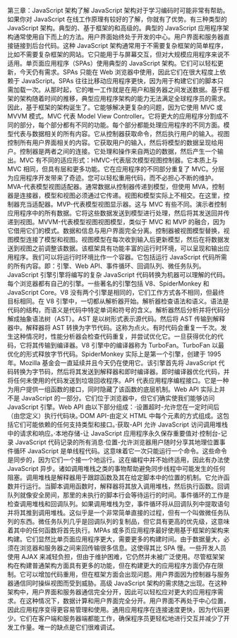 第三章：JavaScript 架构了解 JavaScript 架构对于学习编码时可能非常有帮助。如果你对 JavaScript 在线工作原理有较好的了解，你就有了优势。有三种类型的 JavaScript 架构。典型的、基于框架的和高级的。典型的 JavaScript 应用程序架构通常使用自下而上的方法。用户界面始终处于开发的中心。用户界面和服务器直接链接到后台代码。这种 JavaScript 架构通常用于不需要复杂框架的简单程序，比如不需要复杂框架的网站。它只能用于与屏幕交互，但对大规模应用程序来说不适用。单页面应用程序（SPAs）使用典型的 JavaScript 架构。它们可以轻松更新，今天仍有需求。SPAs 只能在 Web 浏览器中使用，因此它们在很大程度上依赖于 JavaScript。SPAs 往往比移动应用程序更快，因为用于构建它们的脚本只需加载一次。从那时起，它的唯一工作就是在用户和服务器之间发送数据。基于框架的架构随着时间的推移，典型应用程序架构的能力无法满足全球程序员的需求。因此，基于框架的架构诞生了。它能够解决更复杂的问题，因为它使用 MVC 或 MVVM 模式。MVC 代表 Model View Controller。它将更大的应用程序分割成不同的部分，每个部分都有不同的功能。每个部分都能处理应用程序的不同方面。模型代表与数据相关的所有内容。它从控制器获取命令，然后执行用户的输入。视图控制所有用户界面相关的内容。它获取用户的输入，然后将模型的数据呈现给用户。控制器是两者之间的连接。它处理和操作来自两边的数据，然后产生一个输出。MVC 有不同的适应形式：HMVC-代表层次模型视图控制器。它本质上与 MVC 相同，但具有层和更多功能。它在应用程序的不同部分重复了 MVC。分层为应用程序开发带来了奇迹。您可以轻松重用代码，而不必担心不断的维护。MVA-代表模型视图适配器。通常数据从控制器传递到模型，但使用 MVA，控制器是连接器，模型和视图必须通过它传递。视图和模型实际上不相交。在这里，控制器充当适配器。MVP-代表模型视图显示器。这与 MVC 有些不同。演示者控制应用程序中的所有数据。它将这些数据发送到模型进行处理，然后将其发送回并传递到视图。MVVM-代表模型视图视图模型，类似于 MVC 和 MVP 的融合，因为它借用它们的模式。数据和信息与用户界面完全分离。控制器被视图模型替换，视图模型连接了模型和视图。视图模型在每次收到输入后更新模型，然后在将数据发送到视图之前调整该数据。该框架具有功能丰富的运行时环境，可以呈现和输出应用程序。我们可以将运行时环境比作一个容器。它包括运行 JavaScript 代码所需的所有内容。即：引擎、Web API、事件循环、回调队列、微任务队列。JavaScript 引擎引擎将编写的复杂 JavaScript 代码转换为机器可以理解的代码。每个浏览器都有自己的引擎。一些著名的引擎包括 V8、SpiderMonkey 和 JavaScript Core。V8 没有两个引擎是相同的，它们工作方式各不相同，但最终目标相同。在 V8 引擎中，一切都从解析器开始。解析器检查语法和语义。语法是代码的结构，而语义是代码中特定单词和符号的含义。解析器然后分析并将代码分解成抽象语法树（AST）。AST 是以树形式表示源代码。然后将 AST 传输到解释器中。解释器将 AST 转换为字节代码。这称为点火。有时代码会重复一千次。发生这种情况时，性能分析器会检查代码重复，并尝试优化它。一旦获得优化的代码，它将其传输到编译器。V8 引擎中的编译器称为 TurboFan。TurboFan 以最优化的形式释放字节代码。SpiderMonkey 实际上是第一个引擎，创建于 1995 年。Mozilla 基金会一直延续并且今天仍在使用它。该引擎首先将 JavaScript 代码转换为字节码，然后将其发送到解释器和即时编译器。即时编译器优化代码，并将任何未使用的代码发送到垃圾回收程序。API 代表应用程序编程接口。它是一种为用户提供一组函数的接口，同时隐藏了该函数的底层机制。Web API 实际上并不是 JavaScript 的一部分。它们位于浏览器中，但它们确实使我们能够访问 JavaScript 引擎。Web API 由以下部分组成：·设置超时-允许您在一定时间后（由您定义）执行代码块。·DOM API-由定义 HTML 中每个元素的方式组成。这包括它们可能依赖的任何支持类型和接口。·获取-API 允许 JavaScript 访问调用堆栈中的请求和响应。·本地存储-让 JavaScript 应用程序永久保存重要值对·控制台-记录 JavaScript 代码记录的所有消息·位置-允许浏览器用户随时分享其地理位置事件循环 JavaScript 是单线程代码。这意味着它一次只能运行一个命令。这些命令是同步的，因为它们一个接一个地运行。这在编程中并不始终适用，因此有办法使 JavaScript 异步。诸如调用堆栈之类的事物帮助避免同步线程中可能发生的任何阻塞。调用堆栈是解释器用于跟踪函数及其在给定脚本中的位置的机制。它允许函数并行运行。当脚本调用函数时，解释器将其放入调用堆栈，然后执行函数。回调队列就像安全房间，那里的未执行的脚本行会等待运行的时间。事件循环的工作是检查调用堆栈和回调队列。如果调用堆栈为空，事件循环将从回调队列中提取语句并将其推到调用堆栈。这似乎是一个非常简单直接的过程，但有一个叫做微任务队列的东西。微任务队列几乎是回调队列的复制品，但它具有更高的优先级，这意味着其中的任何函数将首先执行。MPAs 或多页应用程序最好使用基于框架的架构来构建。它们显然比单页面应用程序更大，需要更多的构建时间。由于数据量大，必须在浏览器和服务器之间来回传输很多信息。这使得其比 SPA 慢。一些开发人员使用 AJAX 来减轻负担，但由于维护困难，它仍然并未被广泛使用。尽管框架架构在构建普通架构方面具有更多的功能，但在构建更大的应用程序方面仍存在限制。它可以增加代码重用，但在框架方面会出现问题。用户界面因为控制器与服务器通信同时操纵视图而受到威胁。高级 JavaScript 架构的需求随之出现。在这种架构中，用户界面和服务器通信完全分开，因此可以轻松应对更大的应用程序需求。在这种情况下，数据计算和用户界面完全分开。用户界面不再处于中心位置，因此应用程序变得更容易管理和使用。通用应用程序在连接速度更快，因为代码更少。它们在客户端和服务器端都能工作，确保程序员更轻松地进行交互并减少了开发工作量。唯一的缺点是它们很难调试。
